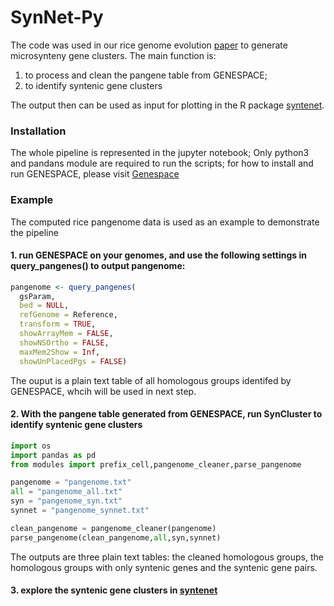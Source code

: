 # SynNet-Py
The code was used in our rice genome evolution [paper](https://doi.org/10.1101/2024.05.29.596369) to generate microsynteny gene clusters. The main function is:
1) to process and clean the pangene table from GENESPACE;
2) to identify syntenic gene clusters

The output then can be used as input for plotting in the R package [syntenet](https://github.com/almeidasilvaf/syntenet).

### Installation
The whole pipeline is represented in the jupyter notebook; Only python3 and pandans module are required to run the scripts; for how to install and run GENESPACE, please visit [Genespace](https://github.com/jtlovell/GENESPACE)

### Example
The computed rice pangenome data is used as an example to demonstrate the pipeline
#### 1. run GENESPACE on your genomes, and use the following settings in **query_pangenes()** to output pangenome:
```R
pangenome <- query_pangenes(
  gsParam,
  bed = NULL,
  refGenome = Reference,
  transform = TRUE,
  showArrayMem = FALSE,
  showNSOrtho = FALSE,
  maxMem2Show = Inf,
  showUnPlacedPgs = FALSE)
```
The ouput is a plain text table of all homologous groups identifed by GENESPACE, whcih will be used in next step.
#### 2. With the pangene table generated from GENESPACE, run SynCluster to identify syntenic gene clusters 

```python
import os
import pandas as pd
from modules import prefix_cell,pangenome_cleaner,parse_pangenome

pangenome = "pangenome.txt"
all = "pangenome_all.txt"
syn = "pangenome_syn.txt"
synnet = "pangenome_synnet.txt"

clean_pangenome = pangenome_cleaner(pangenome)
parse_pangenome(clean_pangenome,all,syn,synnet)
```
The outputs are three plain text tables: the cleaned homologous groups, the homologous groups with only syntenic genes and the syntenic gene pairs.
#### 3. explore the syntenic gene clusters in [syntenet](https://github.com/almeidasilvaf/syntenet)


